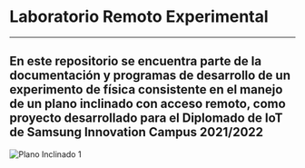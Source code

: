 # Laboratorio Remoto Experimental
---------------------------------
En este repositorio se encuentra parte de la documentación y programas de desarrollo de un experimento de física consistente en el manejo de un plano inclinado con acceso remoto, como proyecto desarrollado para el Diplomado de IoT de Samsung Innovation Campus 2021/2022
---------------------------------
![Plano Inclinado 1](https://user-images.githubusercontent.com/87343531/143146929-555e00f2-3123-42c5-a006-dff3fc246fee.jpg)


